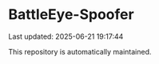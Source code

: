 # BattleEye-Spoofer

Last updated: 2025-06-21 19:17:44

This repository is automatically maintained.
